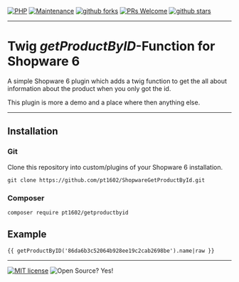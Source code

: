 [![PHP](https://img.shields.io/badge/--blue?logo=php&logoColor=fff)](https://www.php.net/)
[![Maintenance](https://img.shields.io/badge/Maintained%3F-yes-blue.svg)](https://github.com/pt1602/ShopwareGetProductById/graphs/commit-activity)
[![github forks](https://badgen.net/github/forks/pt1602/ShopwareGetProductById/)](https://github.com/pt1602/ShopwareGetProductById/network/)
[![PRs Welcome](https://img.shields.io/badge/PRs-welcome-blue.svg)](http://makeapullrequest.com)
[![github stars](https://img.shields.io/github/stars/pt1602/ShopwareGetProductById.svg?style=social&label=Star&maxAge=2592000)](https://github.com/pt1602/ShopwareGetProductById/stargazers/)

---

# Twig _getProductByID_-Function for Shopware 6

A simple Shopware 6 plugin which adds a twig function to get the all about information about the product when you only
got the id.

This plugin is more a demo and a place where then anything else.

---

## Installation

### Git

Clone this repository into custom/plugins of your Shopware 6 installation.

```shell
git clone https://github.com/pt1602/ShopwareGetProductById.git
```

### Composer

```shell
composer require pt1602/getproductbyid
```

## Example

```twig
{{ getProductByID('86da6b3c52064b928ee19c2cab2698be').name|raw }}
```
---

[![MIT license](https://img.shields.io/badge/License-MIT-blue.svg)](https://lbesson.mit-license.org/)
![Open Source? Yes!](https://badgen.net/badge/Open%20Source%20%3F/Yes%21/blue?icon=github)
